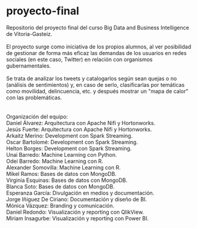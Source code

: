 # proyecto-final
Repositorio del proyecto final del curso Big Data and Business Intelligence de Vitoria-Gasteiz.
</br></br>
El proyecto surge como iniciativa de los propios alumnos, al ver posibilidad de gestionar de forma más eficaz las demandas de los usuarios en redes sociales (en este caso, Twitter) en relación con organismos gubernamentales.
</br></br>
Se trata de analizar los tweets y catalogarlos según sean quejas o no (análisis de sentimientos) y, en caso de serlo, clasificarlas por temáticas como movilidad, delincuencia, etc. y después mostrar un "mapa de calor" con las problemáticas.
</br></br>
</br>
Organización del equipo:
</br>
Daniel Álvarez: Arquitectura con Apache Nifi y Hortonworks.</br>
Jesús Fuerte: Arquitectura con Apache Nifi y Hortonworks.</br>
Arkaitz Merino: Development con Spark Streaming.</br>
Oscar Bartolomé: Development con Spark Streaming.</br>
Helton Borges: Development con Spark Streaming.</br>
Unai Barredo: Machine Learning con Python.</br>
Odei Barredo: Machine Learning con R.</br>
Alexander Somovilla: Machine Learning con R.</br>
Mikel Ramos: Bases de datos con MongoDB.</br>
Virginia Esquinas: Bases de datos con MongoDB.</br>
Blanca Soto: Bases de datos con MongoDB.</br>
Esperanza García: Divulgación en medios y documentación.</br>
Jorge Iñiguez De Ciriano: Documentación y diseño de BI.</br>
Mónica Vázquez: Branding y comunicación.</br> 
Daniel Redondo: Visualización y reporting con QlikView.</br>
Miriam Insagurbe: Visualización y reporting con Power BI. </br>
